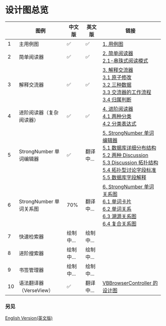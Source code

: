 # 设计图总览

|      | 图例                     | 中文版    | 英文版    | 链接                                                         |
| ---- | ------------------------ | --------- | --------- | ------------------------------------------------------------ |
| 1    | 主用例图                 | ✅         | ✅         | [1. 用例图](./1.-用例图.png)                                 |
| 2    | 简单阅读器               | ✅         | ✅         | [2. 简单阅读器](./2.-简单阅读器.png)<br>[2.1-串珠式阅读模式](./2.1-串珠式阅读模式.png) |
| 3    | 解释交流器               | ✅         | ✅         | [3. 解释交流器](./3.-解释交流器.png)<br>[3.1 原子修改](./3.1-原子修改)<br>[3.2 三种数据](./3.2-三种数据.png)<br>[3.3 交流器的工作流程](./3.3-交流器的工作流程.png)<br>[3.4 归属判断](./3.4-归属判断.png) |
| 4    | 进阶阅读器（复杂阅读器） | ✅         | ✅         | [4. 进阶阅读器](4.-进阶阅读器.png)<br>[4.1 两种分类](4.1-两种分类.png)<br>[4.2 分类表达式](4.2-分类表达式.png) |
| 5    | StrongNumber 单词编辑器  | ✅         | 翻译中... | [5. StrongNumber 单词编辑器](5.-StrongNumber-单词编辑器.png)<br>[5.1 数据库详细分布结构](5.1-数据库详细分布结构.png)<br>[5.2 两种 Discussion](5.2-两种-Discussion.png)<br>[5.3 Discussion 拓扑结构](5.3-Discussion-拓扑结构.png)<br>[5.4 拓扑型讨论字段标准](5.4-拓扑型讨论字段标准.png)<br>[5.5 数据库字段解释](5.5-数据库字段解释.png) |
| 6    | StrongNumber 单词关系图  | 70%       | 翻译中... | [6. StrongNumber 单词关系图](6.-StrongNumber-单词关系图.png)<br>[6.1 单词卡片](6.1-单词卡片.png)<br>[6.2 单词关系](6.2-单词关系.png)<br>[6.3 溯源关系图](6.3-溯源关系图.png)<br>[6.4 复合关系图](6.4-复合关系图.png) |
| 7    | 快速检索器               | 绘制中... | 绘制中... |                                                              |
| 8    | 进阶搜索器               | 绘制中... | 绘制中... |                                                              |
| 9    | 书签管理器               | 绘制中... | 绘制中... |                                                              |
| 10   | 语法翻译器（VerseView）  | ✅         | 翻译中... | [VBBrowserController 的设计图](https://github.com/ChenLin-Wang/Bible-Study-Map-VBBrowserController/wiki) |



### 另见

[English Version(英文版)](../English/0.-Design-Diagrams-Overview.md)
